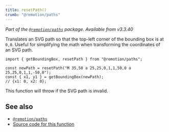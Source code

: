 ```yaml
---
title: resetPath()
crumb: "@remotion/paths"
---
```


_Part of the [`@remotion/paths`](/docs/paths) package. Available from v3.3.40_

Translates an SVG path so that the top-left corner of the bounding box is at `0,0`. Useful for simplifying the math when transforming the coordinates of an SVG path.

```tsx twoslash title="reset-path.ts"
import { getBoundingBox, resetPath } from "@remotion/paths";

const newPath = resetPath("M 35,50 a 25,25,0,1,1,50,0 a 25,25,0,1,1,-50,0");
const { x1, y1 } = getBoundingBox(newPath);
// {x1: 0, x2: 0};
```

This function will throw if the SVG path is invalid.

## See also

- [`@remotion/paths`](/docs/paths)
- [Source code for this function](https://github.com/remotion-dev/remotion/blob/main/packages/paths/src/reset-path.ts)
